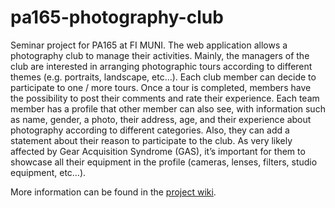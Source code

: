 # pa165-photography-club
Seminar project for PA165 at FI MUNI. The web application allows a photography club to manage their activities. Mainly, the managers of the club are interested in arranging photographic tours according to different themes (e.g. portraits, landscape, etc…). Each club member can decide to participate to one / more tours. Once a tour is completed, members have the possibility to post their comments and rate their experience. Each team member has a profile that other member can also see, with information such as name, gender, a photo, their address, age, and their experience about photography according to different categories. Also, they can add a statement about their reason to participate to the club. As very likely affected by Gear Acquisition Syndrome (GAS), it’s important for them to showcase all their equipment in the profile (cameras, lenses, filters, studio equipment, etc…).

More information can be found in the [project wiki](https://github.com/melanger/pa165-photography-club/wiki).